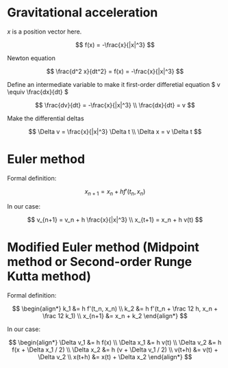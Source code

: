 
# Gravitational acceleration

$x$ is a position vector here.

$$
f(x) = -\frac{x}{|x|^3}
$$


Newton equation

$$
\frac{d^2 x}{dt^2} = f(x) = -\frac{x}{|x|^3}
$$

Define an intermediate variable to make it first-order differetial equation $ v \equiv \frac{dx}{dt} $

$$
\frac{dv}{dt} = -\frac{x}{|x|^3} \\
\frac{dx}{dt} = v
$$

Make the differential deltas

$$
\Delta v = \frac{x}{|x|^3} \Delta t \\
\Delta x = v \Delta t
$$

# Euler method

Formal definition:

$$
x_{n+1} = x_n + hf'(t_n, x_n)
$$

In our case:

$$
v_{n+1} = v_n + h \frac{x}{|x|^3} \\
x_{t+1} = x_n + h v(t)
$$


# Modified Euler method (Midpoint method or Second-order Runge Kutta method)

Formal definition:

$$
\begin{align*}
k_1 &= h f'(t_n, x_n) \\
k_2 &= h f'(t_n + \frac 12 h, x_n + \frac 12 k_1) \\
x_{n+1} &= x_n + k_2
\end{align*}
$$

In our case:

$$
\begin{align*}
\Delta v_1 &= h f(x) \\
\Delta x_1 &= h v(t) \\
\Delta v_2 &= h f(x + \Delta x_1 / 2) \\
\Delta x_2 &= h (v + \Delta v_1 / 2) \\
v(t+h) &= v(t) + \Delta v_2 \\
x(t+h) &= x(t) + \Delta x_2
\end{align*}
$$
